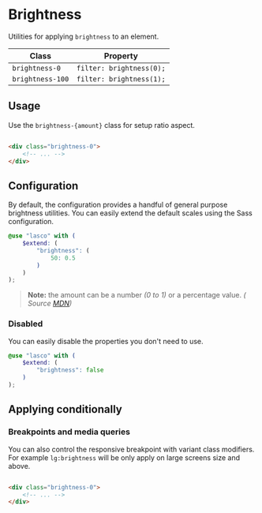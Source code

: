 # Brightness

Utilities for applying `brightness` to an element.

| Class            | Property                 |
|------------------|--------------------------|
| `brightness-0`   | `filter: brightness(0);` |
| `brightness-100` | `filter: brightness(1);` |

## Usage

Use the `brightness-{amount}` class for setup ratio aspect.

```html

<div class="brightness-0">
    <!-- ... -->
</div>
```

## Configuration

By default, the configuration provides a handful of general purpose brightness utilities. You can easily extend the
default scales using the Sass configuration.

```scss
@use "lasco" with (
    $extend: (
        "brightness": (
            50: 0.5
        )
    )
);
```

> **Note:** the amount can be a number _(0 to 1)_ or a percentage value. _(
Source [MDN](https://developer.mozilla.org/en-US/docs/Web/CSS/filter-function/brightness()#exemples))_

### Disabled

You can easily disable the properties you don't need to use.

```scss
@use "lasco" with (
    $extend: (
        "brightness": false
    )
);
```

## Applying conditionally

### Breakpoints and media queries

You can also control the responsive breakpoint with variant class modifiers. For example `lg:brightness` will be only
apply on large screens size and above.

```html

<div class="brightness-0">
    <!-- ... -->
</div>
```
